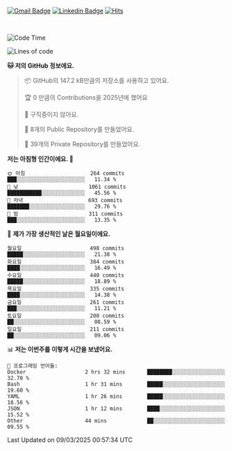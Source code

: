 [![Gmail Badge](https://img.shields.io/badge/-725psh@gmail.com-c14438?style=flat&logo=Gmail&logoColor=white&link=mailto:725psh@gmail.com)](mailto:725psh@gmail.com) 
[![Linkedin Badge](https://img.shields.io/badge/-soohanpark-0072b1?style=flat&logo=Linkedin&logoColor=white&link=https://www.linkedin.com/in/soohanpark/)](https://www.linkedin.com/in/soohanpark/) 
[![Hits](https://hits.seeyoufarm.com/api/count/incr/badge.svg?url=https%3A%2F%2Fgithub.com%2FSoohan-Park&count_bg=%23000000&title_bg=%23828282&icon=gradle.svg&icon_color=%23FFFFFF&title=Visited&edge_flat=false)](https://hits.seeyoufarm.com)  

<br />

<!--START_SECTION:waka-->
![Code Time](http://img.shields.io/badge/Code%20Time-2%2C372%20hrs%209%20mins-blue)

![Lines of code](https://img.shields.io/badge/%EC%A0%80%EB%8A%94%20%EC%97%AC%ED%83%9C%EA%B9%8C%EC%A7%80%20-4.4%20million%20%EC%A4%84%EC%9D%98%20%EC%BD%94%EB%93%9C%EB%A5%BC%20%EC%9E%91%EC%84%B1%ED%96%88%EC%96%B4%EC%9A%94.-blue)

**🐱 저의 GitHub 정보에요.** 

> 📦 GitHub의 147.2 kB만큼의 저장소를 사용하고 있어요. 
 > 
> 🏆 0 만큼의 Contributions을 2025년에 했어요
 > 
> 🚫 구직중이지 않아요.
 > 
> 📜 8개의 Public Repository를 만들었어요. 
 > 
> 🔑 39개의 Private Repository를 만들었어요. 
 > 
**저는 아침형 인간이에요. 🐤** 

```text
🌞 아침                     264 commits         ███░░░░░░░░░░░░░░░░░░░░░░   11.34 % 
🌆 낮　                     1061 commits        ███████████░░░░░░░░░░░░░░   45.56 % 
🌃 저녁                     693 commits         ███████░░░░░░░░░░░░░░░░░░   29.76 % 
🌙 밤　                     311 commits         ███░░░░░░░░░░░░░░░░░░░░░░   13.35 % 
```
📅 **제가 가장 생산적인 날은 월요일이에요.** 

```text
월요일                      498 commits         █████░░░░░░░░░░░░░░░░░░░░   21.38 % 
화요일                      384 commits         ████░░░░░░░░░░░░░░░░░░░░░   16.49 % 
수요일                      440 commits         █████░░░░░░░░░░░░░░░░░░░░   18.89 % 
목요일                      335 commits         ████░░░░░░░░░░░░░░░░░░░░░   14.38 % 
금요일                      261 commits         ███░░░░░░░░░░░░░░░░░░░░░░   11.21 % 
토요일                      200 commits         ██░░░░░░░░░░░░░░░░░░░░░░░   08.59 % 
일요일                      211 commits         ██░░░░░░░░░░░░░░░░░░░░░░░   09.06 % 
```


📊 **저는 이번주를 이렇게 시간을 보냈어요.** 

```text
💬 프로그래밍 언어들: 
Docker                   2 hrs 32 mins       ████████░░░░░░░░░░░░░░░░░   32.70 % 
Bash                     1 hr 31 mins        █████░░░░░░░░░░░░░░░░░░░░   19.60 % 
YAML                     1 hr 26 mins        █████░░░░░░░░░░░░░░░░░░░░   18.56 % 
JSON                     1 hr 12 mins        ████░░░░░░░░░░░░░░░░░░░░░   15.52 % 
Other                    44 mins             ██░░░░░░░░░░░░░░░░░░░░░░░   09.55 % 
```


 Last Updated on 09/03/2025 00:57:34 UTC
<!--END_SECTION:waka-->
